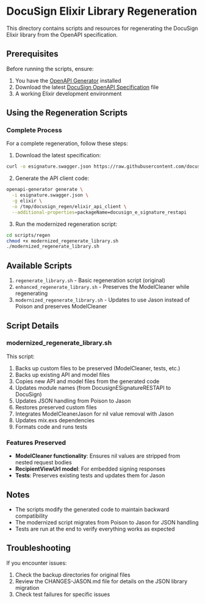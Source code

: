 # DocuSign Elixir Library Regeneration

This directory contains scripts and resources for regenerating the DocuSign Elixir library from the OpenAPI specification.

## Prerequisites

Before running the scripts, ensure:

1. You have the [OpenAPI Generator](https://openapi-generator.tech/docs/installation) installed
2. Download the latest [DocuSign OpenAPI Specification](https://raw.githubusercontent.com/docusign/eSign-OpenAPI-Specification/master/esignature.rest.swagger-v2.1.json) file
3. A working Elixir development environment

## Using the Regeneration Scripts

### Complete Process

For a complete regeneration, follow these steps:

1. Download the latest specification:
```bash
curl -o esignature.swagger.json https://raw.githubusercontent.com/docusign/eSign-OpenAPI-Specification/master/esignature.rest.swagger-v2.1.json
```

2. Generate the API client code:
```bash
openapi-generator generate \
  -i esignature.swagger.json \
  -g elixir \
  -o /tmp/docusign_regen/elixir_api_client \
  --additional-properties=packageName=docusign_e_signature_restapi
```

3. Run the modernized regeneration script:
```bash
cd scripts/regen
chmod +x modernized_regenerate_library.sh
./modernized_regenerate_library.sh
```

## Available Scripts

1. `regenerate_library.sh` - Basic regeneration script (original)
2. `enhanced_regenerate_library.sh` - Preserves the ModelCleaner while regenerating
3. `modernized_regenerate_library.sh` - Updates to use Jason instead of Poison and preserves ModelCleaner

## Script Details

### modernized_regenerate_library.sh

This script:

1. Backs up custom files to be preserved (ModelCleaner, tests, etc.)
2. Backs up existing API and model files
3. Copies new API and model files from the generated code
4. Updates module names (from DocusignESignatureRESTAPI to DocuSign)
5. Updates JSON handling from Poison to Jason
6. Restores preserved custom files
7. Integrates ModelCleanerJason for nil value removal with Jason
8. Updates mix.exs dependencies
9. Formats code and runs tests

### Features Preserved

- **ModelCleaner functionality**: Ensures nil values are stripped from nested request bodies
- **RecipientViewUrl model**: For embedded signing responses
- **Tests**: Preserves existing tests and updates them for Jason

## Notes

- The scripts modify the generated code to maintain backward compatibility
- The modernized script migrates from Poison to Jason for JSON handling
- Tests are run at the end to verify everything works as expected

## Troubleshooting

If you encounter issues:

1. Check the backup directories for original files
2. Review the CHANGES-JASON.md file for details on the JSON library migration
3. Check test failures for specific issues